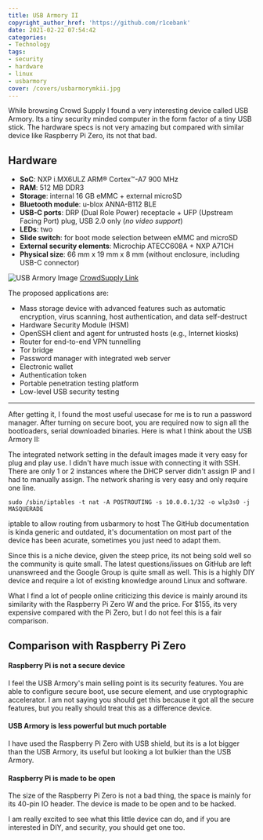 ```yaml
---
title: USB Armory II
copyright_author_href: 'https://github.com/r1cebank'
date: 2021-02-22 07:54:42
categories:
- Technology
tags:
- security
- hardware
- linux
- usbarmory
cover: /covers/usbarmorymkii.jpg
---
```

While browsing Crowd Supply I found a very interesting device called USB Armory. Its a tiny security minded computer in the form factor of a tiny USB stick. The hardware specs is not very amazing but compared with similar device like Raspberry Pi Zero, its not that bad.

## Hardware

- **SoC**: NXP i.MX6ULZ ARM® Cortex™-A7 900 MHz
- **RAM**: 512 MB DDR3
- **Storage**: internal 16 GB eMMC + external microSD
- **Bluetooth module**: u-blox ANNA-B112 BLE
- **USB-C ports**: DRP (Dual Role Power) receptacle + UFP (Upstream Facing Port) plug, USB 2.0 only (*no video support*)
- **LEDs**: two
- **Slide switch**: for boot mode selection between eMMC and microSD
- **External security elements**: Microchip ATECC608A + NXP A71CH
- **Physical size**: 66 mm x 19 mm x 8 mm (without enclosure, including USB-C connector)

![USB Armory Image](https://www.crowdsupply.com/img/c49b/usbarmorymkii-angle-01_png_open-graph.jpg)
[CrowdSupply Link](https://www.crowdsupply.com/f-secure/usb-armory-mk-ii)


The proposed applications are:
- Mass storage device with advanced features such as automatic encryption, virus scanning, host authentication, and data self-destruct
- Hardware Security Module (HSM)
- OpenSSH client and agent for untrusted hosts (e.g., Internet kiosks)
- Router for end-to-end VPN tunnelling
- Tor bridge
- Password manager with integrated web server
- Electronic wallet
- Authentication token
- Portable penetration testing platform
- Low-level USB security testing

---

After getting it, I found the most useful usecase for me is to run a password manager. After turning on secure boot, you are required now to sign all the bootloaders, serial downloaded binaries. Here is what I think about the USB Armory II:

The integrated network setting in the default images made it very easy for plug and play use. I didn't have much issue with connecting it with SSH. There are only 1 or 2 instances where the DHCP server didn't assign IP and I had to manually assign. The network sharing is very easy and only require one line.

    sudo /sbin/iptables -t nat -A POSTROUTING -s 10.0.0.1/32 -o wlp3s0 -j MASQUERADE

iptable to allow routing from usbarmory to host
The GitHub documentation is kinda generic and outdated, it's documentation on most part of the device has been acurate, sometimes you just need to adapt them.

Since this is a niche device, given the steep price, its not being sold well so the community is quite small. The latest questions/issues on GitHub are left unanswreed and the Google Group is quite small as well. This is a highly DIY device and require a lot of existing knowledge around Linux and software.

What I find a lot of people online criticizing this device is mainly around its similarity with the Raspberry Pi Zero W and the price. For $155, its very expensive compared with the Pi Zero, but I do not feel this is a fair comparison.

## Comparison with Raspberry Pi Zero

#### Raspberry Pi is not a secure device

I feel the USB Armory's main selling point is its security features. You are able to configure secure boot, use secure element, and use cryptographic accelerator. I am not saying you should get this because it got all the secure features, but you really should treat this as a difference device.

#### USB Armory is less powerful but much portable

I have used the Raspberry Pi Zero with USB shield, but its is a lot bigger than the USB Armory, its useful but looking a lot bulkier than the USB Armory.

#### Raspberry Pi is made to be open

The size of the Raspberry Pi Zero is not a bad thing, the space is mainly for its 40-pin IO header. The device is made to be open and to be hacked.

I am really excited to see what this little device can do, and if you are interested in DIY, and security, you should get one too.
